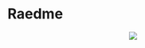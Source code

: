 # Raedme

<p align="center">
  <img src="https://media.giphy.com/media/v1.Y2lkPTc5MGI3NjExaHV3Z3Q2YW01Z2swdndraW1iNTV1eTY0eGdxcDl4NGk1NmJjM3gwdCZlcD12MV9pbnRlcm5hbF9naWZfYnlfaWQmY3Q9Zw/K86nHy52lzwvzU6sCq/giphy.gif">
</p>



<!-- ![Exemplo de GIF](https://media.giphy.com/media/v1.Y2lkPTc5MGI3NjExaHV3Z3Q2YW01Z2swdndraW1iNTV1eTY0eGdxcDl4NGk1NmJjM3gwdCZlcD12MV9pbnRlcm5hbF9naWZfYnlfaWQmY3Q9Zw/K86nHy52lzwvzU6sCq/giphy.gif) -->